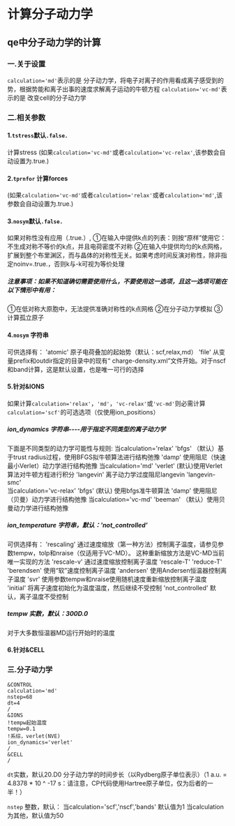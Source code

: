 # 计算分子动力学
## qe中分子动力学的计算
### 一.关于设置
`calculation='md'`表示的是 分子动力学，将电子对离子的作用看成离子感受到的势，根据势能和离子出事的速度求解离子运动的牛顿方程
`calculation='vc-md'`表示的是 改变cell的分子动力学


###  二.相关参数
#### 1.`tstress`默认`.false.` 
计算stress (如果`calculation='vc-md'`或者`calculation='vc-relax'`,该参数会自动设置为.true.)
#### 2.`tprnfor` 计算forces 
(如果`calculation='vc-md'`或者`calculation='relax'`或者`calculation='md'`,该参数会自动设置为.true.)
#### 3.`nosym`默认`.false.` 
如果对称性没有应用（.true.）,
①在输入中提供k点的列表：则按“原样”使用它：不生成对称不等价的k点，并且电荷密度不对称
②在输入中提供均匀的k点网格，扩展到整个布里渊区，而与晶体的对称性无关。如果考虑时间反演对称性，除非指定noinv=.true.，否则k与-k可视为等价处理

##### 注意事项：如果不知道确切需要使用什么，不要使用这一选项，且这一选项可能在以下情形中有用：
①在低对称大原胞中，无法提供准确对称性的k点网格
②在分子动力学模拟
③计算孤立原子

#### 4.`nosym` 字符串
可供选择有：
'atomic'  原子电荷叠加的起始势（默认：scf,relax,md）
'file'   从变量prefix和outdir指定的目录中的现有“ charge-density.xml”文件开始。对于nscf和band计算，这是默认设置，也是唯一可行的选择

#### 5.针对&IONS
如果计算`calculation='relax'`，`'md'`，`'vc-relax'`或`'vc-md'`则必需计算`calculation='scf'`的可选选项（仅使用ion_positions）
##### ion_dynamics 字符串----用于指定不同类型的离子动力学
下面是不同类型的动力学可能性与规则:
当calculation='relax'
    'bfgs' （默认）基于trust radius过程，使用BFGS拟牛顿算法进行结构弛豫
    'damp'  使用阻尼（快速最小Verlet）动力学进行结构弛豫
当calculation='md'
    'verlet' (默认)使用Verlet算法对牛顿方程进行积分
    'langevin'  离子动力学过度阻尼langevin
    'langevin-smc'   
当calculation='vc-relax'
     'bfgs' (默认) 使用bfgs准牛顿算法
     'damp' 使用阻尼（贝曼）动力学进行结构弛豫
当calculation='vc-md'
      'beeman' （默认）使用贝曼动力学进行结构弛豫
      
##### ion_temperature 字符串，默认：'not_controlled'
可供选择有：
'rescaling' 通过速度缩放（第一种方法）控制离子温度，请参见参数tempw，tolp和nraise（仅适用于VC-MD）。
这种重新缩放方法是VC-MD当前唯一实现的方法
'rescale-v' 通过速度缩放控制离子温度
'rescale-T'
'reduce-T'
'berendsen' 使用“软”速度控制离子温度
'andersen' 使用Andersen恒温器控制离子温度
'svr' 使用参数tempw和nraise使用随机速度重新缩放控制离子温度
'initial' 将离子速度初始化为温度温度，然后继续不受控制
'not_controlled' 默认，离子温度不受控制

##### tempw 实数，默认：300D.0
对于大多数恒温器MD运行开始时的温度


#### 6.针对&CELL

###  三.分子动力学
```
&CONTROL
calculation='md'
nstep=68
dt=4
/
&IONS
!tempw起始温度
tempw=0.1
!系综，verlet(NVE)
ion_dynamics='verlet'
/
&CELL
/
```
`dt`实数，默认20.D0 
分子动力学的时间步长（以Rydberg原子单位表示）（1 a.u. = 4.8378 * 10 ^ -17 s：请注意，CP代码使用Hartree原子单位，仅为后者的一半！）

`nstep` 整数，默认：
当calculation='scf','nscf','bands' 默认值为1
当calculation为其他，默认值为50


 
